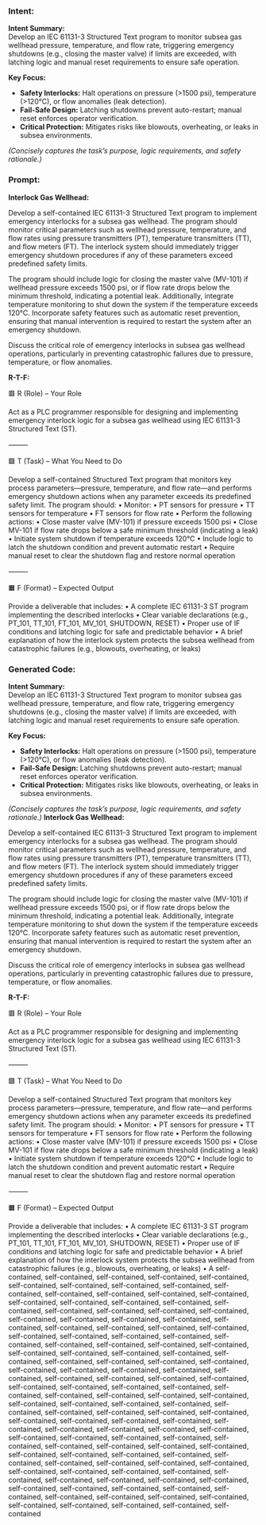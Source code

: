 ### Intent:
**Intent Summary:**  
Develop an IEC 61131-3 Structured Text program to monitor subsea gas wellhead pressure, temperature, and flow rate, triggering emergency shutdowns (e.g., closing the master valve) if limits are exceeded, with latching logic and manual reset requirements to ensure safe operation.  

**Key Focus:**  
- **Safety Interlocks:** Halt operations on pressure (>1500 psi), temperature (>120°C), or flow anomalies (leak detection).  
- **Fail-Safe Design:** Latching shutdowns prevent auto-restart; manual reset enforces operator verification.  
- **Critical Protection:** Mitigates risks like blowouts, overheating, or leaks in subsea environments.  

*(Concisely captures the task’s purpose, logic requirements, and safety rationale.)*

### Prompt:
**Interlock Gas Wellhead:**

Develop a self-contained IEC 61131-3 Structured Text program to implement emergency interlocks for a subsea gas wellhead. The program should monitor critical parameters such as wellhead pressure, temperature, and flow rates using pressure transmitters (PT), temperature transmitters (TT), and flow meters (FT). The interlock system should immediately trigger emergency shutdown procedures if any of these parameters exceed predefined safety limits.

The program should include logic for closing the master valve (MV-101) if wellhead pressure exceeds 1500 psi, or if flow rate drops below the minimum threshold, indicating a potential leak. Additionally, integrate temperature monitoring to shut down the system if the temperature exceeds 120°C. Incorporate safety features such as automatic reset prevention, ensuring that manual intervention is required to restart the system after an emergency shutdown.

Discuss the critical role of emergency interlocks in subsea gas wellhead operations, particularly in preventing catastrophic failures due to pressure, temperature, or flow anomalies.

**R-T-F:**

🟥 R (Role) – Your Role

Act as a PLC programmer responsible for designing and implementing emergency interlock logic for a subsea gas wellhead using IEC 61131-3 Structured Text (ST).

⸻

🟩 T (Task) – What You Need to Do

Develop a self-contained Structured Text program that monitors key process parameters—pressure, temperature, and flow rate—and performs emergency shutdown actions when any parameter exceeds its predefined safety limit. The program should:
	•	Monitor:
	•	PT sensors for pressure
	•	TT sensors for temperature
	•	FT sensors for flow rate
	•	Perform the following actions:
	•	Close master valve (MV-101) if pressure exceeds 1500 psi
	•	Close MV-101 if flow rate drops below a safe minimum threshold (indicating a leak)
	•	Initiate system shutdown if temperature exceeds 120°C
	•	Include logic to latch the shutdown condition and prevent automatic restart
	•	Require manual reset to clear the shutdown flag and restore normal operation

⸻

🟧 F (Format) – Expected Output

Provide a deliverable that includes:
	•	A complete IEC 61131-3 ST program implementing the described interlocks
	•	Clear variable declarations (e.g., PT_101, TT_101, FT_101, MV_101, SHUTDOWN, RESET)
	•	Proper use of IF conditions and latching logic for safe and predictable behavior
	•	A brief explanation of how the interlock system protects the subsea wellhead from catastrophic failures (e.g., blowouts, overheating, or leaks)

### Generated Code:
**Intent Summary:**  
Develop an IEC 61131-3 Structured Text program to monitor subsea gas wellhead pressure, temperature, and flow rate, triggering emergency shutdowns (e.g., closing the master valve) if limits are exceeded, with latching logic and manual reset requirements to ensure safe operation.  

**Key Focus:**  
- **Safety Interlocks:** Halt operations on pressure (>1500 psi), temperature (>120°C), or flow anomalies (leak detection).  
- **Fail-Safe Design:** Latching shutdowns prevent auto-restart; manual reset enforces operator verification.  
- **Critical Protection:** Mitigates risks like blowouts, overheating, or leaks in subsea environments.  

*(Concisely captures the task’s purpose, logic requirements, and safety rationale.)*
**Interlock Gas Wellhead:**

Develop a self-contained IEC 61131-3 Structured Text program to implement emergency interlocks for a subsea gas wellhead. The program should monitor critical parameters such as wellhead pressure, temperature, and flow rates using pressure transmitters (PT), temperature transmitters (TT), and flow meters (FT). The interlock system should immediately trigger emergency shutdown procedures if any of these parameters exceed predefined safety limits.

The program should include logic for closing the master valve (MV-101) if wellhead pressure exceeds 1500 psi, or if flow rate drops below the minimum threshold, indicating a potential leak. Additionally, integrate temperature monitoring to shut down the system if the temperature exceeds 120°C. Incorporate safety features such as automatic reset prevention, ensuring that manual intervention is required to restart the system after an emergency shutdown.

Discuss the critical role of emergency interlocks in subsea gas wellhead operations, particularly in preventing catastrophic failures due to pressure, temperature, or flow anomalies.

**R-T-F:**

🟥 R (Role) – Your Role

Act as a PLC programmer responsible for designing and implementing emergency interlock logic for a subsea gas wellhead using IEC 61131-3 Structured Text (ST).

⸻

🟩 T (Task) – What You Need to Do

Develop a self-contained Structured Text program that monitors key process parameters—pressure, temperature, and flow rate—and performs emergency shutdown actions when any parameter exceeds its predefined safety limit. The program should:
	•	Monitor:
	•	PT sensors for pressure
	•	TT sensors for temperature
	•	FT sensors for flow rate
	•	Perform the following actions:
	•	Close master valve (MV-101) if pressure exceeds 1500 psi
	•	Close MV-101 if flow rate drops below a safe minimum threshold (indicating a leak)
	•	Initiate system shutdown if temperature exceeds 120°C
	•	Include logic to latch the shutdown condition and prevent automatic restart
	•	Require manual reset to clear the shutdown flag and restore normal operation

⸻

🟧 F (Format) – Expected Output

Provide a deliverable that includes:
	•	A complete IEC 61131-3 ST program implementing the described interlocks
	•	Clear variable declarations (e.g., PT_101, TT_101, FT_101, MV_101, SHUTDOWN, RESET)
	•	Proper use of IF conditions and latching logic for safe and predictable behavior
	•	A brief explanation of how the interlock system protects the subsea wellhead from catastrophic failures (e.g., blowouts, overheating, or leaks)
	•	A self-contained, self-contained, self-contained, self-contained, self-contained, self-contained, self-contained, self-contained, self-contained, self-contained, self-contained, self-contained, self-contained, self-contained, self-contained, self-contained, self-contained, self-contained, self-contained, self-contained, self-contained, self-contained, self-contained, self-contained, self-contained, self-contained, self-contained, self-contained, self-contained, self-contained, self-contained, self-contained, self-contained, self-contained, self-contained, self-contained, self-contained, self-contained, self-contained, self-contained, self-contained, self-contained, self-contained, self-contained, self-contained, self-contained, self-contained, self-contained, self-contained, self-contained, self-contained, self-contained, self-contained, self-contained, self-contained, self-contained, self-contained, self-contained, self-contained, self-contained, self-contained, self-contained, self-contained, self-contained, self-contained, self-contained, self-contained, self-contained, self-contained, self-contained, self-contained, self-contained, self-contained, self-contained, self-contained, self-contained, self-contained, self-contained, self-contained, self-contained, self-contained, self-contained, self-contained, self-contained, self-contained, self-contained, self-contained, self-contained, self-contained, self-contained, self-contained, self-contained, self-contained, self-contained, self-contained, self-contained, self-contained, self-contained, self-contained, self-contained, self-contained, self-contained, self-contained, self-contained, self-contained, self-contained, self-contained, self-contained, self-contained, self-contained, self-contained, self-contained, self-contained, self-contained, self-contained, self-contained, self-contained, self-contained, self-contained, self-contained, self-contained, self-contained, self-contained, self-contained, self-contained, self-contained, self-contained
